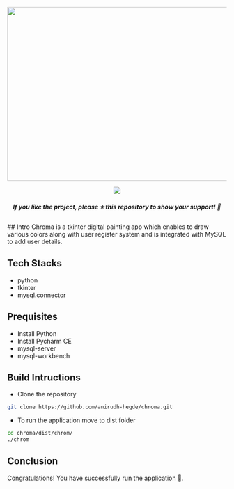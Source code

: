 <p style="text-align:center;" align="center">
  <img src="https://github.com/anirudh-hegde/chroma/assets/105560839/b778175a-404f-44c9-bb5e-167ba4c85c1d" width="700px" height="400px">
</p>
<p style="text-align:center;" align="center">
<a href="https://github.com/anirudh-hegde/chroma/blob/master/LICENSE" alt="LICENSE">
    <img src="https://img.shields.io/github/license/anirudh-hegde/chroma?color=brightgreen" />
</a>
</p>
<h5><p align="center"><i>If you like the project, please ⭐ this repository to show your support! 🤩</i></p></h5>
## Intro
Chroma is a tkinter digital painting app which enables to draw various colors along with user register system 
and is integrated with MySQL to add user details.

## Tech Stacks
- python
- tkinter
- mysql.connector

## Prequisites
- Install Python
- Install Pycharm CE
- mysql-server
- mysql-workbench
  
## Build Intructions 
- Clone the repository
```sh
git clone https://github.com/anirudh-hegde/chroma.git
```
- To run the application move  to dist folder
```sh
cd chroma/dist/chrom/
./chrom
```

## Conclusion
Congratulations! You have successfully run the application 🚀️.

